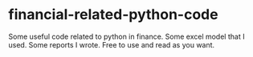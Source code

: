 # financial-related-python-code
Some useful code related to python in finance.
Some excel model that I used.
Some reports I wrote.
Free to use and read as you want.
